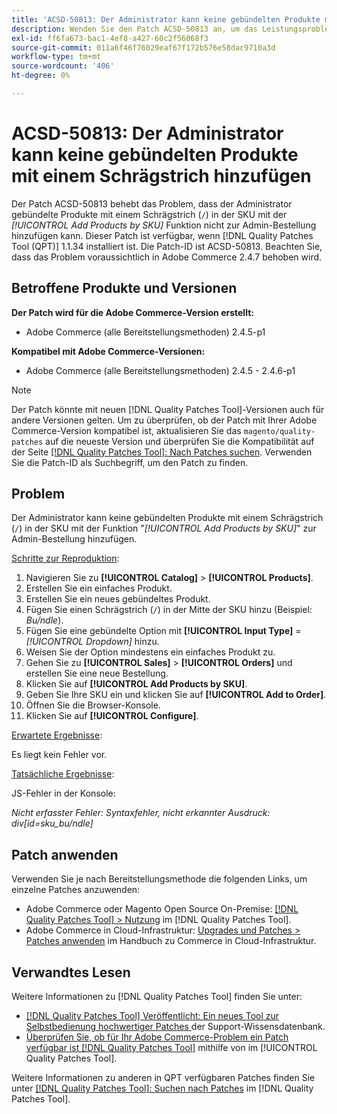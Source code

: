 ```yaml
---
title: 'ACSD-50813: Der Administrator kann keine gebündelten Produkte mit einem Schrägstrich hinzufügen'
description: Wenden Sie den Patch ACSD-50813 an, um das Leistungsproblem von Adobe Commerce zu beheben, bei dem der Administrator bzw. die Administratorin nicht gebündelte Produkte mit einem Schrägstrich (“/„) in der SKU mit der Funktion „Produkte nach SKU hinzufügen“ zur Administratorbestellung hinzufügen kann.
exl-id: ff6fa673-bac1-4ef8-a427-60c2f56068f3
source-git-commit: 011a6f46f76029eaf67f172b576e58dac9710a3d
workflow-type: tm+mt
source-wordcount: '406'
ht-degree: 0%

---
```


# ACSD-50813: Der Administrator kann keine gebündelten Produkte mit einem Schrägstrich hinzufügen

Der Patch ACSD-50813 behebt das Problem, dass der Administrator gebündelte Produkte mit einem Schrägstrich (`/`) in der SKU mit der *[!UICONTROL Add Products by SKU]* Funktion nicht zur Admin-Bestellung hinzufügen kann. Dieser Patch ist verfügbar, wenn [!DNL Quality Patches Tool (QPT)] 1.1.34 installiert ist. Die Patch-ID ist ACSD-50813. Beachten Sie, dass das Problem voraussichtlich in Adobe Commerce 2.4.7 behoben wird.

## Betroffene Produkte und Versionen

**Der Patch wird für die Adobe Commerce-Version erstellt:**

* Adobe Commerce (alle Bereitstellungsmethoden) 2.4.5-p1

**Kompatibel mit Adobe Commerce-Versionen:**

* Adobe Commerce (alle Bereitstellungsmethoden) 2.4.5 - 2.4.6-p1

>[!NOTE]
>
>Der Patch könnte mit neuen [!DNL Quality Patches Tool]-Versionen auch für andere Versionen gelten. Um zu überprüfen, ob der Patch mit Ihrer Adobe Commerce-Version kompatibel ist, aktualisieren Sie das `magento/quality-patches` auf die neueste Version und überprüfen Sie die Kompatibilität auf der Seite [[!DNL Quality Patches Tool]: Nach Patches suchen](https://experienceleague.adobe.com/tools/commerce-quality-patches/index.html). Verwenden Sie die Patch-ID als Suchbegriff, um den Patch zu finden.

## Problem

Der Administrator kann keine gebündelten Produkte mit einem Schrägstrich (`/`) in der SKU mit der Funktion &quot;*[!UICONTROL Add Products by SKU]*&quot; zur Admin-Bestellung hinzufügen.

<u>Schritte zur Reproduktion</u>:

1. Navigieren Sie zu **[!UICONTROL Catalog]** > **[!UICONTROL Products]**.
1. Erstellen Sie ein einfaches Produkt.
1. Erstellen Sie ein neues gebündeltes Produkt.
1. Fügen Sie einen Schrägstrich (`/`) in der Mitte der SKU hinzu (Beispiel: *Bu/ndle*).
1. Fügen Sie eine gebündelte Option mit **[!UICONTROL Input Type]** = *[!UICONTROL Dropdown]* hinzu.
1. Weisen Sie der Option mindestens ein einfaches Produkt zu.
1. Gehen Sie zu **[!UICONTROL Sales]** > **[!UICONTROL Orders]** und erstellen Sie eine neue Bestellung.
1. Klicken Sie auf **[!UICONTROL Add Products by SKU]**.
1. Geben Sie Ihre SKU ein und klicken Sie auf **[!UICONTROL Add to Order]**.
1. Öffnen Sie die Browser-Konsole.
1. Klicken Sie auf **[!UICONTROL Configure]**.

<u>Erwartete Ergebnisse</u>:

Es liegt kein Fehler vor.

<u>Tatsächliche Ergebnisse</u>:

JS-Fehler in der Konsole:

*Nicht erfasster Fehler: Syntaxfehler, nicht erkannter Ausdruck: div[id=sku_bu/ndle]*

## Patch anwenden

Verwenden Sie je nach Bereitstellungsmethode die folgenden Links, um einzelne Patches anzuwenden:

* Adobe Commerce oder Magento Open Source On-Premise: [[!DNL Quality Patches Tool] > Nutzung](/help/tools/quality-patches-tool/usage.md) im [!DNL Quality Patches Tool].
* Adobe Commerce in Cloud-Infrastruktur: [Upgrades und Patches > Patches anwenden](https://experienceleague.adobe.com/docs/commerce-cloud-service/user-guide/develop/upgrade/apply-patches.html) im Handbuch zu Commerce in Cloud-Infrastruktur.

## Verwandtes Lesen

Weitere Informationen zu [!DNL Quality Patches Tool] finden Sie unter:

* [[!DNL Quality Patches Tool] Veröffentlicht: Ein neues Tool zur Selbstbedienung hochwertiger Patches ](https://experienceleague.adobe.com/en/docs/commerce-operations/tools/quality-patches-tool/quality-patches-tool-to-self-serve-quality-patches) der Support-Wissensdatenbank.
* [Überprüfen Sie, ob für Ihr Adobe Commerce-Problem ein Patch verfügbar ist [!DNL Quality Patches Tool]](/help/tools/quality-patches-tool/patches-available-in-qpt/check-patch-for-magento-issue-with-magento-quality-patches.md) mithilfe von im [!UICONTROL Quality Patches Tool].


Weitere Informationen zu anderen in QPT verfügbaren Patches finden Sie unter [[!DNL Quality Patches Tool]: Suchen nach Patches](https://experienceleague.adobe.com/tools/commerce-quality-patches/index.html) im [!DNL Quality Patches Tool].
